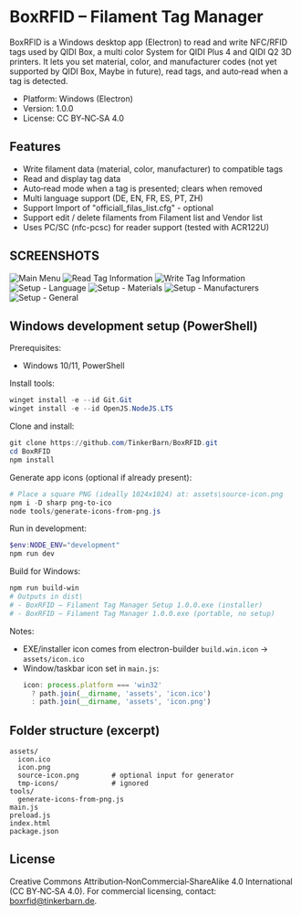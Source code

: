 # BoxRFID – Filament Tag Manager

BoxRFID is a Windows desktop app (Electron) to read and write NFC/RFID tags used by QIDI Box, a multi color System for QIDI Plus 4 and QIDI Q2 3D printers. It lets you set material, color, and manufacturer codes (not yet supported by QIDI Box, Maybe in future), read tags, and auto‑read when a tag is detected.

- Platform: Windows (Electron)
- Version: 1.0.0
- License: CC BY‑NC‑SA 4.0

## Features
- Write filament data (material, color, manufacturer) to compatible tags
- Read and display tag data
- Auto‑read mode when a tag is presented; clears when removed
- Multi language support (DE, EN, FR, ES, PT, ZH)
- Support Import of "officiall_filas_list.cfg" - optional
- Support edit / delete filaments from Filament list and Vendor list
- Uses PC/SC (nfc-pcsc) for reader support (tested with ACR122U)


## SCREENSHOTS
![Main Menu](screenshots/Main%20Menu%20v1.0.0.png)
![Read Tag Information](screenshots/Read%20Tag%20Information%20v1.0.0.png)
![Write Tag Information](screenshots/Write%20Tag%20Information%20v1.0.0.png)
![Setup - Language](screenshots/Setup%20-%20Language%20v1.0.0.png)
![Setup - Materials](screenshots/Setup%20-%20Materials%20v1.0.0.png)
![Setup - Manufacturers](screenshots/Setup%20-%20Manufacturers%20v1.0.0.png)
![Setup - General](screenshots/Setup%20-%20General%20v1.0.0.png)


## Windows development setup (PowerShell)

Prerequisites:
- Windows 10/11, PowerShell

Install tools:
```powershell
winget install -e --id Git.Git
winget install -e --id OpenJS.NodeJS.LTS
```

Clone and install:
```powershell
git clone https://github.com/TinkerBarn/BoxRFID.git
cd BoxRFID
npm install
```

Generate app icons (optional if already present):
```powershell
# Place a square PNG (ideally 1024x1024) at: assets\source-icon.png
npm i -D sharp png-to-ico
node tools/generate-icons-from-png.js
```

Run in development:
```powershell
$env:NODE_ENV="development"
npm run dev
```

Build for Windows:
```powershell
npm run build-win
# Outputs in dist\
# - BoxRFID – Filament Tag Manager Setup 1.0.0.exe (installer)
# - BoxRFID – Filament Tag Manager 1.0.0.exe (portable, no setup)
```

Notes:
- EXE/installer icon comes from electron-builder `build.win.icon` → `assets/icon.ico`
- Window/taskbar icon set in `main.js`:
  ```js
  icon: process.platform === 'win32'
    ? path.join(__dirname, 'assets', 'icon.ico')
    : path.join(__dirname, 'assets', 'icon.png')
  ```

## Folder structure (excerpt)
```
assets/
  icon.ico
  icon.png
  source-icon.png        # optional input for generator
  tmp-icons/             # ignored
tools/
  generate-icons-from-png.js
main.js
preload.js
index.html
package.json
```

## License
Creative Commons Attribution‑NonCommercial‑ShareAlike 4.0 International (CC BY‑NC‑SA 4.0).
For commercial licensing, contact: boxrfid@tinkerbarn.de.
